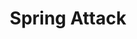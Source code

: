 ---
title: "Spring Attack"

feat:
  types: ["General", "Fighter"]
  prerequisite: |
    Dex 13, Dodge, {% feat_link mobility %}, base attack bonus +4.
  benefit: |
    When using the attack action with a melee weapon, you can move both before and after the attack, provided that your total distance moved is not greater than your speed. Moving in this way does not provoke an attack of opportunity from the defender you attack, though it might provoke attacks of opportunity from other creatures, if appropriate. You can't use this feat if you are wearing heavy armor.

    You must move at least 5 feet both before and after you make your attack in order to utilize the benefits of Spring Attack.
  special: |
    A fighter may select Spring Attack as one of his fighter bonus feats.
---